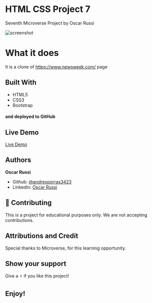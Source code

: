 # HTML CSS Project 7

Seventh Microverse Project by Oscar Russi

![screenshot](screenshot.png)

# What it does

It is a clone of https://www.newsweek.com/ page

## Built With

- HTML5
- CSS3
- Bootstrap

#### and deployed to GitHub

## Live Demo

[Live Demo](https://rawcdn.githack.com/andresporras3423/newsweek-clone/3e2bba2bb461f50532aa01aec8c702e7479bd9a4/index.html)

## Authors

**Oscar Russi**
- Github: [@andresporras3423](https://github.com/andresporras3423/)
- Linkedin: [Oscar Russi](https://www.linkedin.com/in/oscar-andr%C3%A9s-russi-porras-053236167/)

## 🤝 Contributing

This is a project for educational purposes only. We are not accepting contributions.

## Attributions and Credit

Special thanks to Microverse, for this learning opportunity. 

## Show your support

Give a ⭐️ if you like this project!

## Enjoy!
